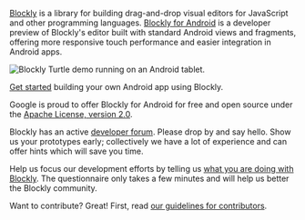 [Blockly][1] is a library for building drag-and-drop visual editors for
JavaScript and other programming languages.  [Blockly for Android][2] is
a developer preview of Blockly's editor built with standard Android
views and fragments, offering more responsive touch performance and
easier integration in Android apps.

![Blockly Turtle demo running on an Android tablet.](http://google.github.io/blockly-android/screenshot.png
    "Blockly Turtle demo running on an Android tablet.")

[Get started][3] building your own Android app using Blockly.

Google is proud to offer Blockly for Android for free and open source
under the [Apache License, version 2.0][4].

Blockly has an active [developer forum][5]. Please drop by and say hello. Show
us your prototypes early; collectively we have a lot of experience and can
offer hints which will save you time.

Help us focus our development efforts by telling us [what you are doing with
Blockly][6]. The questionnaire only takes a few minutes and will help us better
the Blockly community.

Want to contribute? Great! First, read [our guidelines for contributors][7].

[1]: https://developer.google.com/blockly/ "Blockly documentation"
[2]: https://github.com/google/blockly-android "Blockly for Android repository on GitHub"
[3]: https://developer.google.com/blockly/guides/get-started/android "Blockly for Android developer tutorial"
[4]: https://github.com/google/blockly-android/blob/master/COPYING "Apache open source license, version 2.0"
[5]: https://groups.google.com/forum/#!forum/blockly "Blockly developer forum"
[6]: https://goo.gl/forms/kZTsO9wGLmpoPXC02 "Blockly developer registration form"
[7]: https://github.com/google/blockly-android/blob/master/CONTRIBUTING "Contributor guidelines"
